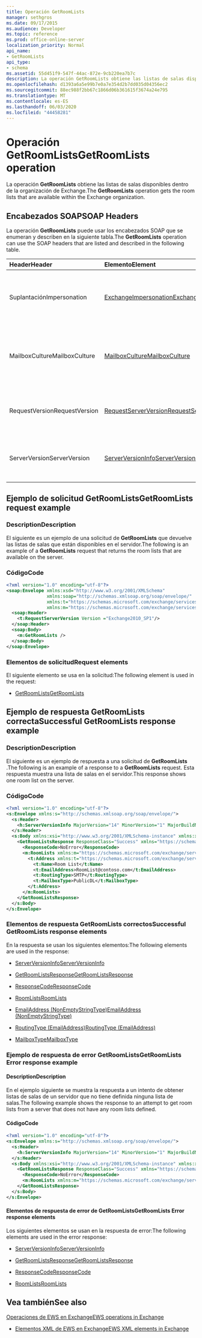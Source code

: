 ```yaml
---
title: Operación GetRoomLists
manager: sethgros
ms.date: 09/17/2015
ms.audience: Developer
ms.topic: reference
ms.prod: office-online-server
localization_priority: Normal
api_name:
- GetRoomLists
api_type:
- schema
ms.assetid: 55d451f9-547f-44ac-872e-9cb220ea7b7c
description: La operación GetRoomLists obtiene las listas de salas disponibles dentro de la organización de Exchange.
ms.openlocfilehash: d1393a6a5e99b7e0a7e354d2b7dd035d04356ec2
ms.sourcegitcommit: 88ec988f2bb67c1866d06b361615f3674a24e795
ms.translationtype: MT
ms.contentlocale: es-ES
ms.lasthandoff: 06/03/2020
ms.locfileid: "44458281"
---
```

# <a name="getroomlists-operation"></a><span data-ttu-id="42841-103">Operación GetRoomLists</span><span class="sxs-lookup"><span data-stu-id="42841-103">GetRoomLists operation</span></span>

<span data-ttu-id="42841-104">La operación **GetRoomLists** obtiene las listas de salas disponibles dentro de la organización de Exchange.</span><span class="sxs-lookup"><span data-stu-id="42841-104">The **GetRoomLists** operation gets the room lists that are available within the Exchange organization.</span></span> 
  
## <a name="soap-headers"></a><span data-ttu-id="42841-105">Encabezados SOAP</span><span class="sxs-lookup"><span data-stu-id="42841-105">SOAP Headers</span></span>

<span data-ttu-id="42841-106">La operación **GetRoomLists** puede usar los encabezados SOAP que se enumeran y describen en la siguiente tabla.</span><span class="sxs-lookup"><span data-stu-id="42841-106">The **GetRoomLists** operation can use the SOAP headers that are listed and described in the following table.</span></span> 
  
|<span data-ttu-id="42841-107">**Header**</span><span class="sxs-lookup"><span data-stu-id="42841-107">**Header**</span></span>|<span data-ttu-id="42841-108">**Elemento**</span><span class="sxs-lookup"><span data-stu-id="42841-108">**Element**</span></span>|<span data-ttu-id="42841-109">**Descripción**</span><span class="sxs-lookup"><span data-stu-id="42841-109">**Description**</span></span>|
|:-----|:-----|:-----|
|<span data-ttu-id="42841-110">Suplantación</span><span class="sxs-lookup"><span data-stu-id="42841-110">Impersonation</span></span>  <br/> |[<span data-ttu-id="42841-111">ExchangeImpersonation</span><span class="sxs-lookup"><span data-stu-id="42841-111">ExchangeImpersonation</span></span>](exchangeimpersonation.md) <br/> |<span data-ttu-id="42841-112">Identifica al usuario que está suplantando la aplicación cliente.</span><span class="sxs-lookup"><span data-stu-id="42841-112">Identifies the user whom the client application is impersonating.</span></span>  <br/> |
|<span data-ttu-id="42841-113">MailboxCulture</span><span class="sxs-lookup"><span data-stu-id="42841-113">MailboxCulture</span></span>  <br/> |[<span data-ttu-id="42841-114">MailboxCulture</span><span class="sxs-lookup"><span data-stu-id="42841-114">MailboxCulture</span></span>](mailboxculture.md) <br/> |<span data-ttu-id="42841-115">Identifica la referencia cultural RFC3066 que se va a usar para obtener acceso al buzón.</span><span class="sxs-lookup"><span data-stu-id="42841-115">Identifies the RFC3066 culture to be used to access the mailbox.</span></span>  <br/> |
|<span data-ttu-id="42841-116">RequestVersion</span><span class="sxs-lookup"><span data-stu-id="42841-116">RequestVersion</span></span>  <br/> |[<span data-ttu-id="42841-117">RequestServerVersion</span><span class="sxs-lookup"><span data-stu-id="42841-117">RequestServerVersion</span></span>](requestserverversion.md) <br/> |<span data-ttu-id="42841-118">Identifica la versión del esquema para la solicitud de operación.</span><span class="sxs-lookup"><span data-stu-id="42841-118">Identifies the schema version for the operation request.</span></span>  <br/> |
|<span data-ttu-id="42841-119">ServerVersion</span><span class="sxs-lookup"><span data-stu-id="42841-119">ServerVersion</span></span>  <br/> |[<span data-ttu-id="42841-120">ServerVersionInfo</span><span class="sxs-lookup"><span data-stu-id="42841-120">ServerVersionInfo</span></span>](serverversioninfo.md) <br/> |<span data-ttu-id="42841-121">Identifica la versión del servidor que respondió a la solicitud.</span><span class="sxs-lookup"><span data-stu-id="42841-121">Identifies the version of the server that responded to the request.</span></span>  <br/> |
   
## <a name="getroomlists-request-example"></a><span data-ttu-id="42841-122">Ejemplo de solicitud GetRoomLists</span><span class="sxs-lookup"><span data-stu-id="42841-122">GetRoomLists request example</span></span>

### <a name="description"></a><span data-ttu-id="42841-123">Description</span><span class="sxs-lookup"><span data-stu-id="42841-123">Description</span></span>

<span data-ttu-id="42841-124">El siguiente es un ejemplo de una solicitud de **GetRoomLists** que devuelve las listas de salas que están disponibles en el servidor.</span><span class="sxs-lookup"><span data-stu-id="42841-124">The following is an example of a **GetRoomLists** request that returns the room lists that are available on the server.</span></span> 
  
### <a name="code"></a><span data-ttu-id="42841-125">Código</span><span class="sxs-lookup"><span data-stu-id="42841-125">Code</span></span>

```XML
<?xml version="1.0" encoding="utf-8"?>
<soap:Envelope xmlns:xsd="http://www.w3.org/2001/XMLSchema"
               xmlns:soap="http://schemas.xmlsoap.org/soap/envelope/"
               xmlns:t="https://schemas.microsoft.com/exchange/services/2006/types"
               xmlns:m="https://schemas.microsoft.com/exchange/services/2006/messages">
  <soap:Header>
    <t:RequestServerVersion Version ="Exchange2010_SP1"/>
  </soap:Header>
  <soap:Body>
    <m:GetRoomLists />
  </soap:Body>
</soap:Envelope>

```

### <a name="request-elements"></a><span data-ttu-id="42841-126">Elementos de solicitud</span><span class="sxs-lookup"><span data-stu-id="42841-126">Request elements</span></span>

<span data-ttu-id="42841-127">El siguiente elemento se usa en la solicitud:</span><span class="sxs-lookup"><span data-stu-id="42841-127">The following element is used in the request:</span></span>
  
- [<span data-ttu-id="42841-128">GetRoomLists</span><span class="sxs-lookup"><span data-stu-id="42841-128">GetRoomLists</span></span>](getroomlists.md)
    
## <a name="successful-getroomlists-response-example"></a><span data-ttu-id="42841-129">Ejemplo de respuesta GetRoomLists correcta</span><span class="sxs-lookup"><span data-stu-id="42841-129">Successful GetRoomLists response example</span></span>

### <a name="description"></a><span data-ttu-id="42841-130">Description</span><span class="sxs-lookup"><span data-stu-id="42841-130">Description</span></span>

<span data-ttu-id="42841-131">El siguiente es un ejemplo de respuesta a una solicitud de **GetRoomLists** .</span><span class="sxs-lookup"><span data-stu-id="42841-131">The following is an example of a response to a **GetRoomLists** request.</span></span> <span data-ttu-id="42841-132">Esta respuesta muestra una lista de salas en el servidor.</span><span class="sxs-lookup"><span data-stu-id="42841-132">This response shows one room list on the server.</span></span> 
  
### <a name="code"></a><span data-ttu-id="42841-133">Código</span><span class="sxs-lookup"><span data-stu-id="42841-133">Code</span></span>

```XML
<?xml version="1.0" encoding="utf-8"?>
<s:Envelope xmlns:s="http://schemas.xmlsoap.org/soap/envelope/">
  <s:Header>
    <h:ServerVersionInfo MajorVersion="14" MinorVersion="1" MajorBuildNumber="164" MinorBuildNumber="0" Version="Exchange2010_SP1" xmlns:h="https://schemas.microsoft.com/exchange/services/2006/types" xmlns="https://schemas.microsoft.com/exchange/services/2006/types" xmlns:xsi="http://www.w3.org/2001/XMLSchema-instance" xmlns:xsd="http://www.w3.org/2001/XMLSchema"/>
  </s:Header>
  <s:Body xmlns:xsi="http://www.w3.org/2001/XMLSchema-instance" xmlns:xsd="http://www.w3.org/2001/XMLSchema">
    <GetRoomListsResponse ResponseClass="Success" xmlns="https://schemas.microsoft.com/exchange/services/2006/messages">
      <ResponseCode>NoError</ResponseCode>
      <m:RoomLists xmlns:m="https://schemas.microsoft.com/exchange/services/2006/messages">
        <t:Address xmlns:t="https://schemas.microsoft.com/exchange/services/2006/types">
          <t:Name>Room List</t:Name>
          <t:EmailAddress>RoomList@contoso.com</t:EmailAddress>
          <t:RoutingType>SMTP</t:RoutingType>
          <t:MailboxType>PublicDL</t:MailboxType>
        </t:Address>
      </m:RoomLists>
    </GetRoomListsResponse>
  </s:Body>
</s:Envelope>

```

### <a name="successful-getroomlists-response-elements"></a><span data-ttu-id="42841-134">Elementos de respuesta GetRoomLists correctos</span><span class="sxs-lookup"><span data-stu-id="42841-134">Successful GetRoomLists response elements</span></span>

<span data-ttu-id="42841-135">En la respuesta se usan los siguientes elementos:</span><span class="sxs-lookup"><span data-stu-id="42841-135">The following elements are used in the response:</span></span>
  
- [<span data-ttu-id="42841-136">ServerVersionInfo</span><span class="sxs-lookup"><span data-stu-id="42841-136">ServerVersionInfo</span></span>](serverversioninfo.md)
    
- [<span data-ttu-id="42841-137">GetRoomListsResponse</span><span class="sxs-lookup"><span data-stu-id="42841-137">GetRoomListsResponse</span></span>](getroomlistsresponse.md)
    
- [<span data-ttu-id="42841-138">ResponseCode</span><span class="sxs-lookup"><span data-stu-id="42841-138">ResponseCode</span></span>](responsecode.md)
    
- [<span data-ttu-id="42841-139">RoomLists</span><span class="sxs-lookup"><span data-stu-id="42841-139">RoomLists</span></span>](roomlists.md)
    
- [<span data-ttu-id="42841-140">EmailAddress (NonEmptyStringType)</span><span class="sxs-lookup"><span data-stu-id="42841-140">EmailAddress (NonEmptyStringType)</span></span>](emailaddress-nonemptystringtype.md)
    
- [<span data-ttu-id="42841-141">RoutingType (EmailAddress)</span><span class="sxs-lookup"><span data-stu-id="42841-141">RoutingType (EmailAddress)</span></span>](routingtype-emailaddress.md)
    
- [<span data-ttu-id="42841-142">MailboxType</span><span class="sxs-lookup"><span data-stu-id="42841-142">MailboxType</span></span>](mailboxtype.md)
    
### <a name="getroomlists-error-response-example"></a><span data-ttu-id="42841-143">Ejemplo de respuesta de error GetRoomLists</span><span class="sxs-lookup"><span data-stu-id="42841-143">GetRoomLists Error response example</span></span>

#### <a name="description"></a><span data-ttu-id="42841-144">Description</span><span class="sxs-lookup"><span data-stu-id="42841-144">Description</span></span>

<span data-ttu-id="42841-145">En el ejemplo siguiente se muestra la respuesta a un intento de obtener listas de salas de un servidor que no tiene definida ninguna lista de salas.</span><span class="sxs-lookup"><span data-stu-id="42841-145">The following example shows the response to an attempt to get room lists from a server that does not have any room lists defined.</span></span>
  
#### <a name="code"></a><span data-ttu-id="42841-146">Código</span><span class="sxs-lookup"><span data-stu-id="42841-146">Code</span></span>

```XML
<?xml version="1.0" encoding="utf-8"?>
<s:Envelope xmlns:s="http://schemas.xmlsoap.org/soap/envelope/">
  <s:Header>
    <h:ServerVersionInfo MajorVersion="14" MinorVersion="1" MajorBuildNumber="164" MinorBuildNumber="0" Version="Exchange2010_SP1" xmlns:h="https://schemas.microsoft.com/exchange/services/2006/types" xmlns="https://schemas.microsoft.com/exchange/services/2006/types" xmlns:xsi="http://www.w3.org/2001/XMLSchema-instance" xmlns:xsd="http://www.w3.org/2001/XMLSchema"/>
  </s:Header>
  <s:Body xmlns:xsi="http://www.w3.org/2001/XMLSchema-instance" xmlns:xsd="http://www.w3.org/2001/XMLSchema">
    <GetRoomListsResponse ResponseClass="Success" xmlns="https://schemas.microsoft.com/exchange/services/2006/messages">
      <ResponseCode>NoError</ResponseCode>
      <m:RoomLists xmlns:m="https://schemas.microsoft.com/exchange/services/2006/messages"/>
    </GetRoomListsResponse>
  </s:Body>
</s:Envelope>

```

#### <a name="getroomlists-error-response-elements"></a><span data-ttu-id="42841-147">Elementos de respuesta de error de GetRoomLists</span><span class="sxs-lookup"><span data-stu-id="42841-147">GetRoomLists Error response elements</span></span>

<span data-ttu-id="42841-148">Los siguientes elementos se usan en la respuesta de error:</span><span class="sxs-lookup"><span data-stu-id="42841-148">The following elements are used in the error response:</span></span>
  
- [<span data-ttu-id="42841-149">ServerVersionInfo</span><span class="sxs-lookup"><span data-stu-id="42841-149">ServerVersionInfo</span></span>](serverversioninfo.md)
    
- [<span data-ttu-id="42841-150">GetRoomListsResponse</span><span class="sxs-lookup"><span data-stu-id="42841-150">GetRoomListsResponse</span></span>](getroomlistsresponse.md)
    
- [<span data-ttu-id="42841-151">ResponseCode</span><span class="sxs-lookup"><span data-stu-id="42841-151">ResponseCode</span></span>](responsecode.md)
    
- [<span data-ttu-id="42841-152">RoomLists</span><span class="sxs-lookup"><span data-stu-id="42841-152">RoomLists</span></span>](roomlists.md)
    
## <a name="see-also"></a><span data-ttu-id="42841-153">Vea también</span><span class="sxs-lookup"><span data-stu-id="42841-153">See also</span></span>



[<span data-ttu-id="42841-154">Operaciones de EWS en Exchange</span><span class="sxs-lookup"><span data-stu-id="42841-154">EWS operations in Exchange</span></span>](ews-operations-in-exchange.md)
  
- [<span data-ttu-id="42841-155">Elementos XML de EWS en Exchange</span><span class="sxs-lookup"><span data-stu-id="42841-155">EWS XML elements in Exchange</span></span>](ews-xml-elements-in-exchange.md)

